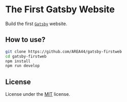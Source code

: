 # The First Gatsby Website

Build the first [`Gatsby`](https://www.gatsbyjs.com) website.

## How to use?

```bash
git clone https://github.com/AREA44/gatsby-firstweb
cd gatsby-firstweb
npm install
npm run develop
```

## License

License under the [MIT](LICENSE) license.

